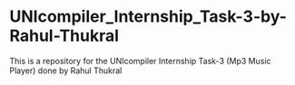 # UNIcompiler_Internship_Task-3-by-Rahul-Thukral
This is a repository for the UNIcompiler Internship Task-3 (Mp3 Music Player) done by Rahul Thukral
